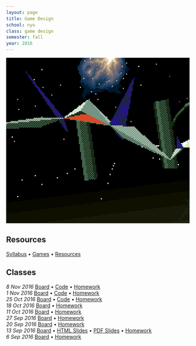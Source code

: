 ```yaml
---
layout: page
title: Game Design
school: nyu
class: game design
semester: fall
year: 2016
---
```


![](starfox.gif)

## Resources

[Syllabus](syllabus.pdf) &bull; [Games](games) &bull; [Resources](resources)

## Classes

*8 Nov 2016* [Board](https://cdn.rawgit.com/nasser/337407fe229c306ecf42f9f408acad7c/raw/physics.svg) &bull;
              [Code](https://www.dropbox.com/s/pmkyfflabzmspby/NYU-Unity-Physics.zip?dl=0) &bull;
              [Homework](week-9/homework)  
*1 Nov 2016* [Board](https://cdn.rawgit.com/nasser/6677de948f7c2723b3089e38cf1f4afd/raw/linear.svg) &bull;
              [Code](https://gist.github.com/nasser/705a2c6bbfd94b673f245fd0da0e26b4) &bull;
              [Homework](week-8/homework)  
*25 Oct 2016* [Board](https://cdn.rawgit.com/nasser/288337b629e4e1e5df1a519ba0949c4c/raw/more-code.svg) &bull;
              [Code](https://gist.github.com/nasser/09fcb75df79aa4b2c86337871d08c803) &bull;
              [Homework](week-7/homework)  
*18 Oct 2016* [Board](https://cdn.rawgit.com/nasser/4f3d288fc7a905a3b510cd7fe770957e/raw/unity.svg) &bull;
              [Homework](week-6/homework)  
*11 Oct 2016* [Board](https://cdn.rawgit.com/nasser/c9b0146653f5845995261da48e958bf7/raw/unity-intro.svg) &bull;
              [Homework](week-5/homework)  
*27 Sep 2016* [Board](https://cdn.rawgit.com/nasser/0e3368002f893a5e284bfdc3b385ff07/raw/production-planning.svg) &bull;
              [Homework](week-4/homework)  
*20 Sep 2016* [Board](https://cdn.rawgit.com/nasser/62efdc9a3e39e25fd7dfc79f32c4d769/raw/sep-20.svg) &bull;
              [Homework](week-3/homework)  
*13 Sep 2016* [Board](https://cdn.rawgit.com/nasser/5b6cc7f1d83862c10bcbe4106df2cd94/raw/game-literacy.svg) &bull;
              [HTML Slides](week-2/slides) &bull; [PDF Slides](week-2/slides.pdf)  &bull;
              [Homework](week-2/homework)  
*6 Sep 2016* [Board](https://cdn.rawgit.com/nasser/f93e450a94abef34672da4834ff38a1a/raw/9e1317c9265640a28d57e9b07cc37bcf2f861285/board.svg) &bull;
             [Homework](week-1/homework)  

